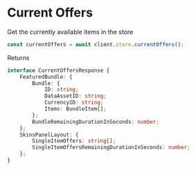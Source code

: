 # Current Offers

Get the currently available items in the store

```js
const currentOffers = await client.store.currentOffers();
```

Returns
```ts
interface CurrentOffersResponse {
    FeaturedBundle: {
        Bundle: {
            ID: string;
            DataAssetID: string;
            CurrencyID: string;
            Items: BundleItem[];
        };
        BundleRemainingDurationInSeconds: number;
    };
    SkinsPanelLayout: {
        SingleItemOffers: string[];
        SingleItemOffersRemainingDurationInSeconds: number;
    };
}
```